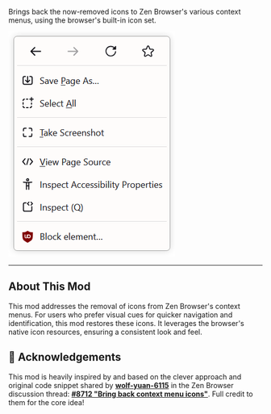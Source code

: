 Brings back the now-removed icons to Zen Browser's various context menus, using the browser's built-in icon set.

![Context menu with icons restored](context_menu_with_icons.png)

---

## About This Mod

This mod addresses the removal of icons from Zen Browser's context menus. For users who prefer visual cues for quicker navigation and identification, this mod restores these icons. It leverages the browser's native icon resources, ensuring a consistent look and feel.

## 🙏 Acknowledgements
This mod is heavily inspired by and based on the clever approach and original code snippet shared by **[wolf-yuan-6115](https://github.com/wolf-yuan-6115)** in the Zen Browser discussion thread: **[#8712 "Bring back context menu icons"](https://github.com/zen-browser/desktop/discussions/8712)**.
Full credit to them for the core idea!
